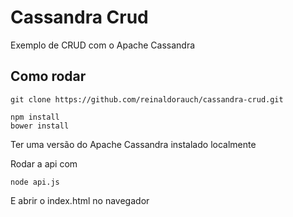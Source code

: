 # Cassandra Crud

Exemplo de CRUD com o Apache Cassandra

Como rodar
----------

```
git clone https://github.com/reinaldorauch/cassandra-crud.git
```

```
npm install
bower install
```

Ter uma versão do Apache Cassandra instalado localmente

Rodar a api com

```
node api.js
```

E abrir o index.html no navegador

